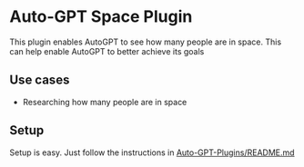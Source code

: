 # Auto-GPT Space Plugin
This plugin enables AutoGPT to see how many people are in space. This can help enable AutoGPT to better achieve its goals

## Use cases
 - Researching how many people are in space
## Setup
Setup is easy. Just follow the instructions in [Auto-GPT-Plugins/README.md](https://github.com/Significant-Gravitas/Auto-GPT-Plugins/blob/master/README.md)
